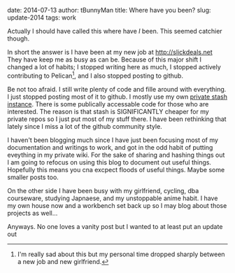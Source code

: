 date: 2014-07-13
author: tBunnyMan
title: Where have you been?
slug: update-2014
tags: work

Actually I should have called this where have *I* been. This seemed catchier though.

In short the answer is I have been at my new job at http://slickdeals.net They have keep me as busy as can be. Because of this major shift I changed a lot of habits; I stopped writing here as much, I stopped actively contributing to Pelican[^PEL], and I also stopped posting to github.

Be not too afraid. I still write plenty of code and fille around with everything. I just stopped posting most of it to github. I mostly use my own [private stash instance](http://stash.bunni.biz). There is some publically accessable code for those who are interested. The reason is that stash is SIGNIFICANTLY cheaper for my private repos so I just put most of my stuff there. I have been rethinking that lately since I miss a lot of the github community style.

[^PEL]: I'm really sad about this but my personal time dropped sharply between a new job and new girlfriend.

I haven't been blogging much since I have just been focusing most of my documentation and writings to work, and got in the odd habit of putting eveything in my private wiki. For the sake of sharing and hashing things out I am going to refocus on using this blog to document out useful things. Hopefully this means you cna excpect floods of useful things. Maybe some smaller posts too.

On the other side I have been busy with my girlfriend, cycling, dba courseware, studying Japnaese, and my unstoppable anime habit. I have my own house now and a workbench set back up so I may blog about those projects as well...

Anyways. No one loves a vanity post but I wanted to at least put an update out


